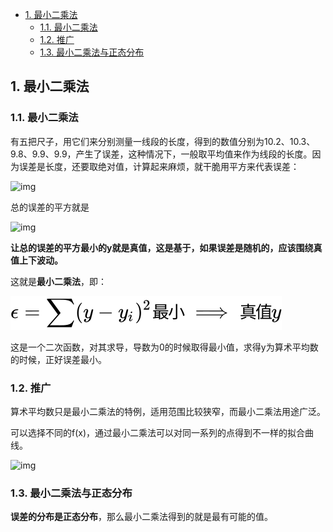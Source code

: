 - [1. 最小二乘法](#1-最小二乘法)
  - [1.1. 最小二乘法](#11-最小二乘法)
  - [1.2. 推广](#12-推广)
  - [1.3. 最小二乘法与正态分布](#13-最小二乘法与正态分布)

## 1. 最小二乘法

### 1.1. 最小二乘法
有五把尺子，用它们来分别测量一线段的长度，得到的数值分别为10.2、10.3、9.8、9.9、9.9，产生了误差，这种情况下，一般取平均值来作为线段的长度。因为误差是长度，还要取绝对值，计算起来麻烦，就干脆用平方来代表误差：

![img](http://img.uwayfly.com/article_mike_20200528162249_bbb1fb08b809.png)



总的误差的平方就是

![img](http://img.uwayfly.com/article_mike_20200528162320_3f9eb459824e.png)



**让总的误差的平方最小的y就是真值，这是基于，如果误差是随机的，应该围绕真值上下波动。**

这就是**最小二乘法**，即：

![](./svg/ordinary_least_squares.svg)


这是一个二次函数，对其求导，导数为0的时候取得最小值，求得y为算术平均数的时候，正好误差最小。


### 1.2. 推广

算术平均数只是最小二乘法的特例，适用范围比较狭窄，而最小二乘法用途广泛。

可以选择不同的f(x)，通过最小二乘法可以对同一系列的点得到不一样的拟合曲线。

![img](http://img.uwayfly.com/article_mike_20200528162638_486b8d2864ca.png)



### 1.3. 最小二乘法与正态分布

**误差的分布是正态分布**，那么最小二乘法得到的就是最有可能的值。
